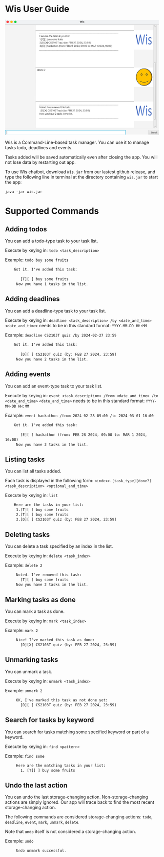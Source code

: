 # Wis User Guide

![UI Image](./Ui.png)

Wis is a Command-Line-based task manager. You can use it to manage tasks todo, deadlines and events.

Tasks added will be saved automatically even after closing the app. You
will not lose data by restarting out app.

To use Wis chatbot, download `Wis.jar` from our lastest github release,
and type the following line in terminal at the directory containing
`wis.jar` to start the app:
```
java -jar wis.jar
```


# Supported Commands

## Adding todos

You can add a todo-type task to your task list.

Execute by keying in: `todo <task_description>`

Example: `todo buy some fruits`

```
    Got it. I've added this task:

       [T][ ] buy some fruits
     Now you have 1 tasks in the list.
```

## Adding deadlines

You can add a deadline-type task to your task list.

Execute by keying in: `deadline <task_description> /by <date_and_time>`
`<date_and_time>` needs to be in this standard format: `YYYY-MM-DD HH:MM`

Example: `deadline CS2103T quiz /by 2024-02-27 23:59`

```
    Got it. I've added this task:

       [D][ ] CS2103T quiz (by: FEB 27 2024, 23:59)
     Now you have 2 tasks in the list.
```

## Adding events

You can add an event-type task to your task list.

Execute by keying in: `event <task_description> /from <date_and_time> /to <date_and_time>`
`<date_and_time>` needs to be in this standard format: `YYYY-MM-DD HH:MM`

Example: `event hackathon /from 2024-02-28 09:00 /to 2024-03-01 16:00`

```
    Got it. I've added this task:

       [E][ ] hackathon (from: FEB 28 2024, 09:00 to: MAR 1 2024, 16:00)
     Now you have 3 tasks in the list.
```

## Listing tasks

You can list all tasks added.

Each task is displayed in the following form:
`<index>.[task_type][done?]<task_description> <optional_and_time>`

Execute by keying in: `list`

```
    Here are the tasks in your list:
     1.[T][ ] buy some fruits
     2.[T][ ] buy some fruits
     3.[D][ ] CS2103T quiz (by: FEB 27 2024, 23:59)
```

## Deleting tasks

You can delete a task specified by an index in the list.

Execute by keying in: `delete <task_index>`

Example: `delete 2`

```
     Noted. I've removed this task:
       [T][ ] buy some fruits
     Now you have 2 tasks in the list.
```

## Marking tasks as done

You can mark a task as done.

Execute by keying in: `mark <task_index>`

Example: `mark 2`

```
     Nice! I've marked this task as done:
       [D][X] CS2103T quiz (by: FEB 27 2024, 23:59)

```

## Unmarking tasks

You can unmark a task.

Execute by keying in: `unmark <task_index>`

Example: `unmark 2`

```
     OK, I've marked this task as not done yet:
       [D][ ] CS2103T quiz (by: FEB 27 2024, 23:59)
```

## Search for tasks by keyword

You can search for tasks matching some specified keyword
or part of a keyword.

Execute by keying in: `find <pattern>`

Example: `find some`

```
     Here are the matching tasks in your list:
       1. [T][ ] buy some fruits
```

## Undo the last action

You can undo the last storage-changing action. Non-storage-changing
actions are simply ignored. Our app will trace back to find the most
recent storage-changing action.

The following commands are considered storage-changing actions:
`todo`, `deadline`, `event`, `mark`, `unmark`, `delete`.

Note that `undo` itself is not considered a storage-changing action.

Example: `undo`

```
     Undo unmark successful.
```


